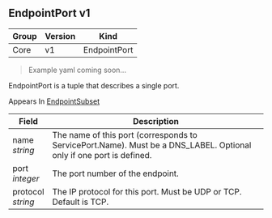 ## EndpointPort v1

Group        | Version     | Kind
------------ | ---------- | -----------
Core | v1 | EndpointPort

> Example yaml coming soon...



EndpointPort is a tuple that describes a single port.

<aside class="notice">
Appears In  <a href="#endpointsubset-v1">EndpointSubset</a> </aside>

Field        | Description
------------ | -----------
name <br /> *string* | The name of this port (corresponds to ServicePort.Name). Must be a DNS_LABEL. Optional only if one port is defined.
port <br /> *integer* | The port number of the endpoint.
protocol <br /> *string* | The IP protocol for this port. Must be UDP or TCP. Default is TCP.

